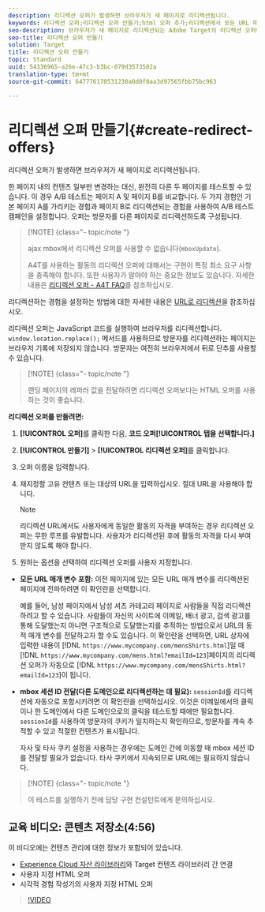 ```yaml
---
description: 리디렉션 오퍼가 발생하면 브라우저가 새 페이지로 리디렉션됩니다.
keywords: 리디렉션 오퍼;리디렉션 오퍼 만들기;html 오퍼 추가;리디렉션에서 모든 URL 매개 변수 전달;리디렉션에서 mboxSessionId 전달(리디렉션이 다른 도메인으로 진행될 경우에만 필요함)
seo-description: 브라우저가 새 페이지로 리디렉션되는 Adobe Target의 리디렉션 오퍼에 대한 정보입니다.
seo-title: 리디렉션 오퍼 만들기
solution: Target
title: 리디렉션 오퍼 만들기
topic: Standard
uuid: 54336965-a26e-47c3-b3bc-079d3573502a
translation-type: tm+mt
source-git-commit: 647776170531230a0d0f0aa3d97565fbb75bc963

---
```



# 리디렉션 오퍼 만들기{#create-redirect-offers}

리디렉션 오퍼가 발생하면 브라우저가 새 페이지로 리디렉션됩니다.

한 페이지 내의 컨텐츠 일부만 변경하는 대신, 완전히 다른 두 페이지를 테스트할 수 있습니다. 이 경우 A/B 테스트는 페이지 A 및 페이지 B를 비교합니다. 두 가지 경험인 기본 페이지 A를 가리키는 경험과 페이지 B로 리디렉션되는 경험을 사용하여 A/B 테스트 캠페인을 설정합니다. 오퍼는 방문자를 다른 페이지로 리디렉션하도록 구성됩니다.

>[!NOTE] {class="- topic/note "}
>
>ajax mbox에서 리디렉션 오퍼를 사용할 수 없습니다(`mboxUpdate`).
>
>A4T를 사용하는 활동의 리디렉션 오퍼에 대해서는 구현이 특정 최소 요구 사항을 충족해야 합니다. 또한 사용자가 알아야 하는 중요한 정보도 있습니다. 자세한 내용은 [리디렉션 오퍼 - A4T FAQ](../../c-integrating-target-with-mac/a4t/r-a4t-faq/a4t-faq-redirect-offers.md#concept_21BF213F10E1414A9DCD4A98AF207905)를 참조하십시오.

리디렉션하는 경험을 설정하는 방법에 대한 자세한 내용은 [URL로 리디렉션](../../c-experiences/c-visual-experience-composer/redirect-offer.md#task_9578678D42784F5EB9638F8AC8C911FA)을 참조하십시오.

리디렉션 오퍼는 JavaScript 코드를 실행하여 브라우저를 리디렉션합니다. `window.location.replace();` 메서드를 사용하므로 방문자를 리디렉션하는 페이지는 브라우저 기록에 저장되지 않습니다. 방문자는 여전히 브라우저에서 뒤로 단추를 사용할 수 있습니다.

>[!NOTE] {class="- topic/note "}
>
>랜딩 페이지의 레퍼러 값을 전달하려면 리디렉션 오퍼보다는 HTML 오퍼를 사용하는 것이 좋습니다.

**리디렉션 오퍼를 만들려면:**

1. **[!UICONTROL 오퍼]**&#x200B;를 클릭한 다음, **코드 오퍼[!UICONTROL 탭을 선택합니다.]**
1. **[!UICONTROL 만들기]** &gt; **[!UICONTROL 리디렉션 오퍼]**&#x200B;를 클릭합니다.
1. 오퍼 이름을 입력합니다.
1. 재지정할 고유 컨텐츠 또는 대상의 URL을 입력하십시오. 절대 URL을 사용해야 합니다.

   >[!NOTE]
   >
   >리디렉션 URL에서도 사용자에게 동일한 활동의 자격을 부여하는 경우 리디렉션 오퍼는 무한 루프를 유발합니다. 사용자가 리디렉션된 후에 활동의 자격을 다시 부여받지 않도록 해야 합니다.

1. 원하는 옵션을 선택하여 리디렉션 오퍼를 사용자 지정합니다. 

* **모든 URL 매개 변수 포함:** 이전 페이지에 있는 모든 URL 매개 변수를 리디렉션된 페이지에 전파하려면 이 확인란을 선택합니다.

   예를 들어, 남성 페이지에서 남성 셔츠 카테고리 페이지로 사람들을 직접 리디렉션하려고 할 수 있습니다. 사람들이 자신의 사이트에 이메일, 배너 광고, 검색 광고를 통해 도달했는지 아니면 구조적으로 도달했는지를 추적하는 방법으로서 URL의 동적 매개 변수를 전달하고자 할 수도 있습니다. 이 확인란을 선택하면, URL 상자에 입력한 내용이 [!DNL `https://www.mycompany.com/mensShirts.html`]일 때 [!DNL `https://www.mycompany.com/mens.html?emailId=123`]페이지의 리디렉션 오퍼가 자동으로 [!DNL `https://www.mycompany.com/mensShirts.html?emailId=123`]이 됩니다.

* **mbox 세션 ID 전달(다른 도메인으로 리디렉션하는 데 필요):** `sessionId`를 리디렉션에 자동으로 포함시키려면 이 확인란을 선택하십시오. 이것은 이메일에서의 클릭이나 한 도메인에서 다른 도메인으로의 클릭을 테스트할 때에만 필요합니다. `sessionId`를 사용하여 방문자의 쿠키가 일치하는지 확인하므로, 방문자를 계속 추적할 수 있고 적절한 컨텐츠가 표시됩니다.

   자사 및 타사 쿠키 설정을 사용하는 경우에는 도메인 간에 이동할 때 mbox 세션 ID를 전달할 필요가 없습니다. 타사 쿠키에서 지속되므로 URL에는 필요하지 않습니다.

>[!NOTE] {class="- topic/note "}
>
>이 테스트를 실행하기 전에 담당 구현 컨설턴트에게 문의하십시오.

## 교육 비디오: 콘텐츠 저장소(4:56)

이 비디오에는 컨텐츠 관리에 대한 정보가 포함되어 있습니다.

* [Experience Cloud 자산 라이브러리](https://marketing.adobe.com/resources/help/en_US/mcloud/creative_cloud.html)와 Target 컨텐츠 라이브러리 간 연결
* 사용자 지정 HTML 오퍼
* 시각적 경험 작성기의 사용자 지정 HTML 오퍼

>[!VIDEO](https://video.tv.adobe.com/v/17387?captions=kor)
